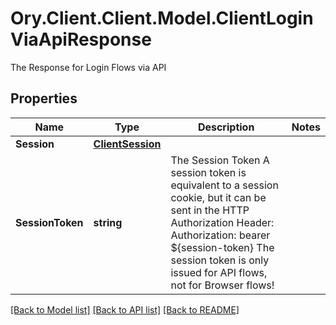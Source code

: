 # Ory.Client.Client.Model.ClientLoginViaApiResponse
The Response for Login Flows via API

## Properties

Name | Type | Description | Notes
------------ | ------------- | ------------- | -------------
**Session** | [**ClientSession**](ClientSession.md) |  | 
**SessionToken** | **string** | The Session Token  A session token is equivalent to a session cookie, but it can be sent in the HTTP Authorization Header:  Authorization: bearer ${session-token}  The session token is only issued for API flows, not for Browser flows! | 

[[Back to Model list]](../README.md#documentation-for-models) [[Back to API list]](../README.md#documentation-for-api-endpoints) [[Back to README]](../README.md)

